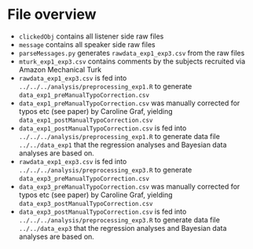 # File overview

- `clickedObj` contains all listener side raw files
- `message` contains all speaker side raw files
- `parseMessages.py` generates `rawdata_exp1_exp3.csv` from the raw files
- `mturk_exp1_exp3.csv` contains comments by the subjects recruited via Amazon Mechanical Turk 
- `rawdata_exp1_exp3.csv` is fed into `../../../analysis/preprocessing_exp1.R` to generate `data_exp1_preManualTypoCorrection.csv`
- `data_exp1_preManualTypoCorrection.csv` was manually corrected for typos etc (see paper) by Caroline Graf, yielding `data_exp1_postManualTypoCorrection.csv`
- `data_exp1_postManualTypoCorrection.csv` is fed into `../../../analysis/preprocessing_exp1.R` to generate data file `../../data_exp1` that the regression analyses and Bayesian data analyses are based on.
- `rawdata_exp1_exp3.csv` is fed into `../../../analysis/preprocessing_exp3.R` to generate `data_exp3_preManualTypoCorrection.csv`
- `data_exp3_preManualTypoCorrection.csv` was manually corrected for typos etc (see paper) by Caroline Graf, yielding `data_exp3_postManualTypoCorrection.csv`
- `data_exp3_postManualTypoCorrection.csv` is fed into `../../../analysis/preprocessing_exp3.R` to generate data file `../../data_exp3` that the regression analyses and Bayesian data analyses are based on.
